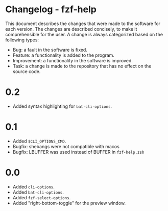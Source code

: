 # Changelog - fzf-help
This document describes the changes that were made to the software for each
version. The changes are described concisely, to make it comprehensible for the
user. A change is always categorized based on the following types:
- Bug: a fault in the software is fixed.
- Feature: a functionality is added to the program.
- Improvement: a functionality in the software is improved.
- Task: a change is made to the repository that has no effect on the source
code.

# 0.2
- Added syntax highlighting for `bat-cli-options`.

# 0.1
- Added `$CLI_OPTIONS_CMD`.
- Bugfix: shebangs were not compatible with macos
- Bugfix: LBUFFER was used instead of BUFFER in `fzf-help.zsh`

# 0.0
- Added `cli-options`.
- Added `bat-cli-options`.
- Added `fzf-select-options`.
- Added "right-bottom-toggle" for the preview window.
